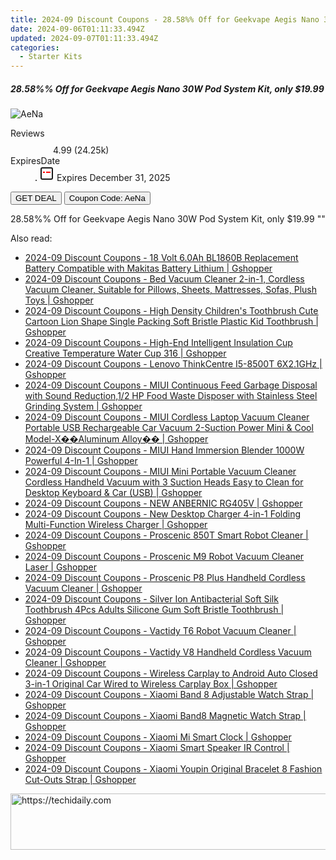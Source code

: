 ```yaml
---
title: 2024-09 Discount Coupons - 28.58%% Off for Geekvape Aegis Nano 30W Pod System Kit, only $19.99 | Vapesourcing Electronics Co.,Ltd.
date: 2024-09-06T01:11:33.494Z
updated: 2024-09-07T01:11:33.494Z
categories:
  - Starter Kits
---
```



<div class="max-w-4xl mx-auto grid grid-cols-1 lg:max-w-5xl lg:gap-x-20 lg:grid-cols-2">
  <div class="relative p-3 col-start-1 row-start-1 flex flex-col-reverse rounded-lg bg-gradient-to-t from-black/75 via-black/0 sm:bg-none sm:row-start-2 sm:p-0 lg:row-start-1">
    <h5 class="mt-1 text-lg font-semibold text-white sm:text-slate-900 md:text-2xl dark:sm:text-white">28.58%% Off for Geekvape Aegis Nano 30W Pod System Kit, only $19.99</h5>
  </div>
  
  <div class="col-start-1 col-end-3 row-start-1 grid gap-4 sm:mb-6 sm:grid-cols-4 lg:col-start-2 lg:row-span-6 lg:row-end-6 lg:mb-0 lg:gap-6">
      <img src="&quot;https://static.shareasale.com/image/90958/deal/GeekvapeAegisNano30WPodSystemKit.png&quot;" onClick="javascript:window.open(decodeURIComponent('%22https%3A%2F%2Fwww.shareasale.com%2Fu.cfm%3Fd%3D794857%26m%3D90958%26u%3D4338022%22'), '_blank');void(0);" alt="AeNa" class="h-60 w-full rounded-lg object-cover sm:col-span-2 sm:h-52 lg:col-span-full" loading="lazy" />
    
  </div>
  <dl class="row-start-2 mt-4 flex items-center text-xs font-medium sm:row-start-3 sm:mt-1 md:mt-2.5 lg:row-start-2">
    <dt class="sr-only">Reviews</dt>
    <dd class="flex items-center text-indigo-600 dark:text-indigo-400">
      <svg width="24" height="24" fill="none" aria-hidden="true" class="mr-1 stroke-current dark:stroke-indigo-500">
        <path d="m12 5 2 5h5l-4 4 2.103 5L12 16l-5.103 3L9 14l-4-4h5l2-5Z" stroke-width="2" stroke-linecap="round" stroke-linejoin="round" />
      </svg>
      <span>4.99 <span class="font-normal text-slate-400">(24.25k)</span></span>
    </dd>
    <dt class="sr-only">ExpiresDate</dt>
    <dd class="flex items-center">
      <svg width="2" height="2" aria-hidden="true" fill="currentColor" class="mx-3 text-slate-300">
        <circle cx="1" cy="1" r="1" />
      </svg>
      <svg width="24" height="24" viewBox="0 0 24 24" fill="none" stroke="currentColor" stroke-width="2">
        <rect x="3" y="3" width="18" height="18" rx="2" fill="#fff" />
        <path d="M6 10L18 10" stroke="red" stroke-width="2" fill="none" />
        <path d="M10 6L10 18" stroke="#fff" stroke-width="2" fill="none" />
      </svg>
      Expires December 31, 2025    </dd>
  </dl>
  <div class="col-start-1 row-start-3 mt-4 self-center sm:col-start-2 sm:row-span-2 sm:row-start-2 sm:mt-0 lg:col-start-1 lg:row-start-3 lg:row-end-4 lg:mt-6">
    <button type="button" onClick="javascript:window.open(decodeURIComponent('%22https%3A%2F%2Fwww.shareasale.com%2Fu.cfm%3Fd%3D794857%26m%3D90958%26u%3D4338022%22'), '_blank');void(0);" class="rounded-lg bg-red-600 px-3 py-2 text-sm font-medium leading-6 text-white">GET DEAL</button>
    <button type="button" onClick="javascript:window.open(decodeURIComponent('%22https%3A%2F%2Fwww.shareasale.com%2Fu.cfm%3Fd%3D794857%26m%3D90958%26u%3D4338022%22'), '_blank');void(0);" class="border-dashed border-2 border-indigo-600 bg-green-100 text-sm leading-6 font-medium py-2 px-3 rounded-lg">Coupon Code: AeNa</button>
  </div>
  <p class="col-start-1 mt-4 text-sm leading-6 sm:col-span-2 lg:col-span-1 lg:row-start-4 lg:mt-6 dark:text-slate-400">
    28.58%% Off for Geekvape Aegis Nano 30W Pod System Kit, only $19.99 
""  </p>
</div>
<span class="atpl-alsoreadstyle">Also read:</span>
<div><ul>
<li><a href="https://coupons.techidaily.com/coupon-1118500-share-97331-sale/"><u>2024-09 Discount Coupons - 18 Volt 6.0Ah BL1860B Replacement Battery Compatible with Makitas Battery Lithium | Gshopper</u></a></li>
<li><a href="https://coupons.techidaily.com/coupon-1118510-share-97331-sale/"><u>2024-09 Discount Coupons - Bed Vacuum Cleaner 2-in-1, Cordless Vacuum Cleaner, Suitable for Pillows, Sheets, Mattresses, Sofas, Plush Toys | Gshopper</u></a></li>
<li><a href="https://coupons.techidaily.com/coupon-1118495-share-97331-sale/"><u>2024-09 Discount Coupons - High Density Children's Toothbrush Cute Cartoon Lion Shape Single Packing Soft Bristle Plastic Kid Toothbrush | Gshopper</u></a></li>
<li><a href="https://coupons.techidaily.com/coupon-1118503-share-97331-sale/"><u>2024-09 Discount Coupons - High-End Intelligent Insulation Cup Creative Temperature Water Cup 316 | Gshopper</u></a></li>
<li><a href="https://coupons.techidaily.com/coupon-1118499-share-97331-sale/"><u>2024-09 Discount Coupons - Lenovo ThinkCentre I5-8500T 6X2.1GHz | Gshopper</u></a></li>
<li><a href="https://coupons.techidaily.com/coupon-1118507-share-97331-sale/"><u>2024-09 Discount Coupons - MIUI Continuous Feed Garbage Disposal with Sound Reduction,1/2 HP Food Waste Disposer with Stainless Steel Grinding System | Gshopper</u></a></li>
<li><a href="https://coupons.techidaily.com/coupon-1118509-share-97331-sale/"><u>2024-09 Discount Coupons - MIUI Cordless Laptop Vacuum Cleaner Portable USB Rechargeable Car Vacuum 2-Suction Power Mini & Cool Model-X��Aluminum Alloy�� | Gshopper</u></a></li>
<li><a href="https://coupons.techidaily.com/coupon-1118506-share-97331-sale/"><u>2024-09 Discount Coupons - MIUI Hand Immersion Blender 1000W Powerful 4-In-1 | Gshopper</u></a></li>
<li><a href="https://coupons.techidaily.com/coupon-1118508-share-97331-sale/"><u>2024-09 Discount Coupons - MIUI Mini Portable Vacuum Cleaner Cordless Handheld Vacuum with 3 Suction Heads Easy to Clean for Desktop Keyboard & Car (USB) | Gshopper</u></a></li>
<li><a href="https://coupons.techidaily.com/coupon-1118493-share-97331-sale/"><u>2024-09 Discount Coupons - NEW ANBERNIC RG405V | Gshopper</u></a></li>
<li><a href="https://coupons.techidaily.com/coupon-1118504-share-97331-sale/"><u>2024-09 Discount Coupons - New Desktop Charger 4-in-1 Folding Multi-Function Wireless Charger | Gshopper</u></a></li>
<li><a href="https://coupons.techidaily.com/coupon-1118501-share-97331-sale/"><u>2024-09 Discount Coupons - Proscenic 850T Smart Robot Cleaner | Gshopper</u></a></li>
<li><a href="https://coupons.techidaily.com/coupon-1118496-share-97331-sale/"><u>2024-09 Discount Coupons - Proscenic M9 Robot Vacuum Cleaner Laser | Gshopper</u></a></li>
<li><a href="https://coupons.techidaily.com/coupon-1118502-share-97331-sale/"><u>2024-09 Discount Coupons - Proscenic P8 Plus Handheld Cordless Vacuum Cleaner | Gshopper</u></a></li>
<li><a href="https://coupons.techidaily.com/coupon-1118494-share-97331-sale/"><u>2024-09 Discount Coupons - Silver Ion Antibacterial Soft Silk Toothbrush 4Pcs Adults Silicone Gum Soft Bristle Toothbrush | Gshopper</u></a></li>
<li><a href="https://coupons.techidaily.com/coupon-1118498-share-97331-sale/"><u>2024-09 Discount Coupons - Vactidy T6 Robot Vacuum Cleaner | Gshopper</u></a></li>
<li><a href="https://coupons.techidaily.com/coupon-1118497-share-97331-sale/"><u>2024-09 Discount Coupons - Vactidy V8 Handheld Cordless Vacuum Cleaner | Gshopper</u></a></li>
<li><a href="https://coupons.techidaily.com/coupon-1118505-share-97331-sale/"><u>2024-09 Discount Coupons - Wireless Carplay to Android Auto Closed 3-in-1 Original Car Wired to Wireless Carplay Box | Gshopper</u></a></li>
<li><a href="https://coupons.techidaily.com/coupon-1118491-share-97331-sale/"><u>2024-09 Discount Coupons - Xiaomi Band 8 Adjustable Watch Strap | Gshopper</u></a></li>
<li><a href="https://coupons.techidaily.com/coupon-1118492-share-97331-sale/"><u>2024-09 Discount Coupons - Xiaomi Band8 Magnetic Watch Strap | Gshopper</u></a></li>
<li><a href="https://coupons.techidaily.com/coupon-1118489-share-97331-sale/"><u>2024-09 Discount Coupons - Xiaomi Mi Smart Clock | Gshopper</u></a></li>
<li><a href="https://coupons.techidaily.com/coupon-1118488-share-97331-sale/"><u>2024-09 Discount Coupons - Xiaomi Smart Speaker IR Control | Gshopper</u></a></li>
<li><a href="https://coupons.techidaily.com/coupon-1118490-share-97331-sale/"><u>2024-09 Discount Coupons - Xiaomi Youpin Original Bracelet 8 Fashion Cut-Outs Strap | Gshopper</u></a></li>
</ul></div>

<ins class="adsbygoogle"
      style="display:block"
      data-ad-client="ca-pub-7571918770474297"
      data-ad-slot="8358498916"
      data-ad-format="auto"
      data-full-width-responsive="true"></ins>
<!-- affiliate ads begin -->
<a href="https://unicoeye.pxf.io/c/5597632/2134247/18498" target="_top" id="2134247">
  <img src="//a.impactradius-go.com/display-ad/18498-2134247" border="0" alt="https://techidaily.com" width="728" height="90"/>
</a>
<img height="0" width="0" src="https://unicoeye.pxf.io/i/5597632/2134247/18498" style="position:absolute;visibility:hidden;" border="0" />
<!-- affiliate ads end -->
